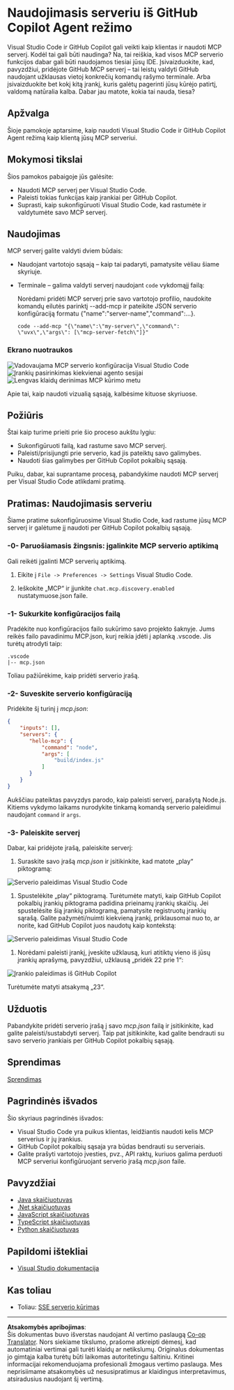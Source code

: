 <!--
CO_OP_TRANSLATOR_METADATA:
{
  "original_hash": "8ea28e5e566edd5969337fd0b191ba3f",
  "translation_date": "2025-08-26T16:51:03+00:00",
  "source_file": "03-GettingStarted/04-vscode/README.md",
  "language_code": "lt"
}
-->
# Naudojimasis serveriu iš GitHub Copilot Agent režimo

Visual Studio Code ir GitHub Copilot gali veikti kaip klientas ir naudoti MCP serverį. Kodėl tai gali būti naudinga? Na, tai reiškia, kad visos MCP serverio funkcijos dabar gali būti naudojamos tiesiai jūsų IDE. Įsivaizduokite, kad, pavyzdžiui, pridėjote GitHub MCP serverį – tai leistų valdyti GitHub naudojant užklausas vietoj konkrečių komandų rašymo terminale. Arba įsivaizduokite bet kokį kitą įrankį, kuris galėtų pagerinti jūsų kūrėjo patirtį, valdomą natūralia kalba. Dabar jau matote, kokia tai nauda, tiesa?

## Apžvalga

Šioje pamokoje aptarsime, kaip naudoti Visual Studio Code ir GitHub Copilot Agent režimą kaip klientą jūsų MCP serveriui.

## Mokymosi tikslai

Šios pamokos pabaigoje jūs galėsite:

- Naudoti MCP serverį per Visual Studio Code.
- Paleisti tokias funkcijas kaip įrankiai per GitHub Copilot.
- Suprasti, kaip sukonfigūruoti Visual Studio Code, kad rastumėte ir valdytumėte savo MCP serverį.

## Naudojimas

MCP serverį galite valdyti dviem būdais:

- Naudojant vartotojo sąsają – kaip tai padaryti, pamatysite vėliau šiame skyriuje.
- Terminale – galima valdyti serverį naudojant `code` vykdomąjį failą:

  Norėdami pridėti MCP serverį prie savo vartotojo profilio, naudokite komandų eilutės parinktį --add-mcp ir pateikite JSON serverio konfigūraciją formatu {\"name\":\"server-name\",\"command\":...}.

  ```
  code --add-mcp "{\"name\":\"my-server\",\"command\": \"uvx\",\"args\": [\"mcp-server-fetch\"]}"
  ```

### Ekrano nuotraukos

![Vadovaujama MCP serverio konfigūracija Visual Studio Code](../../../../translated_images/chat-mode-agent.729a22473f822216dd1e723aaee1f7d4a2ede571ee0948037a2d9357a63b9d0b.lt.png)
![Įrankių pasirinkimas kiekvienai agento sesijai](../../../../translated_images/agent-mode-select-tools.522c7ba5df0848f8f0d1e439c2e96159431bc620cb39ccf3f5dc611412fd0006.lt.png)
![Lengvas klaidų derinimas MCP kūrimo metu](../../../../translated_images/mcp-list-servers.fce89eefe3f30032bed8952e110ab9d82fadf043fcfa071f7d40cf93fb1ea9e9.lt.png)

Apie tai, kaip naudoti vizualią sąsają, kalbėsime kituose skyriuose.

## Požiūris

Štai kaip turime prieiti prie šio proceso aukštu lygiu:

- Sukonfigūruoti failą, kad rastume savo MCP serverį.
- Paleisti/prisijungti prie serverio, kad jis pateiktų savo galimybes.
- Naudoti šias galimybes per GitHub Copilot pokalbių sąsają.

Puiku, dabar, kai suprantame procesą, pabandykime naudoti MCP serverį per Visual Studio Code atlikdami pratimą.

## Pratimas: Naudojimasis serveriu

Šiame pratime sukonfigūruosime Visual Studio Code, kad rastume jūsų MCP serverį ir galėtume jį naudoti per GitHub Copilot pokalbių sąsają.

### -0- Paruošiamasis žingsnis: įgalinkite MCP serverio aptikimą

Gali reikėti įgalinti MCP serverių aptikimą.

1. Eikite į `File -> Preferences -> Settings` Visual Studio Code.

1. Ieškokite „MCP“ ir įjunkite `chat.mcp.discovery.enabled` nustatymuose.json faile.

### -1- Sukurkite konfigūracijos failą

Pradėkite nuo konfigūracijos failo sukūrimo savo projekto šaknyje. Jums reikės failo pavadinimu MCP.json, kurį reikia įdėti į aplanką .vscode. Jis turėtų atrodyti taip:

```text
.vscode
|-- mcp.json
```

Toliau pažiūrėkime, kaip pridėti serverio įrašą.

### -2- Suveskite serverio konfigūraciją

Pridėkite šį turinį į *mcp.json*:

```json
{
    "inputs": [],
    "servers": {
       "hello-mcp": {
           "command": "node",
           "args": [
               "build/index.js"
           ]
       }
    }
}
```

Aukščiau pateiktas pavyzdys parodo, kaip paleisti serverį, parašytą Node.js. Kitiems vykdymo laikams nurodykite tinkamą komandą serverio paleidimui naudojant `command` ir `args`.

### -3- Paleiskite serverį

Dabar, kai pridėjote įrašą, paleiskite serverį:

1. Suraskite savo įrašą *mcp.json* ir įsitikinkite, kad matote „play“ piktogramą:

  ![Serverio paleidimas Visual Studio Code](../../../../translated_images/vscode-start-server.8e3c986612e3555de47e5b1e37b2f3020457eeb6a206568570fd74a17e3796ad.lt.png)  

1. Spustelėkite „play“ piktogramą. Turėtumėte matyti, kaip GitHub Copilot pokalbių įrankių piktograma padidina prieinamų įrankių skaičių. Jei spustelėsite šią įrankių piktogramą, pamatysite registruotų įrankių sąrašą. Galite pažymėti/nuimti kiekvieną įrankį, priklausomai nuo to, ar norite, kad GitHub Copilot juos naudotų kaip kontekstą:

  ![Serverio paleidimas Visual Studio Code](../../../../translated_images/vscode-tool.0b3bbea2fb7d8c26ddf573cad15ef654e55302a323267d8ee6bd742fe7df7fed.lt.png)

1. Norėdami paleisti įrankį, įveskite užklausą, kuri atitiktų vieno iš jūsų įrankių aprašymą, pavyzdžiui, užklausą „pridėk 22 prie 1“:

  ![Įrankio paleidimas iš GitHub Copilot](../../../../translated_images/vscode-agent.d5a0e0b897331060518fe3f13907677ef52b879db98c64d68a38338608f3751e.lt.png)

  Turėtumėte matyti atsakymą „23“.

## Užduotis

Pabandykite pridėti serverio įrašą į savo *mcp.json* failą ir įsitikinkite, kad galite paleisti/sustabdyti serverį. Taip pat įsitikinkite, kad galite bendrauti su savo serverio įrankiais per GitHub Copilot pokalbių sąsają.

## Sprendimas

[Sprendimas](./solution/README.md)

## Pagrindinės išvados

Šio skyriaus pagrindinės išvados:

- Visual Studio Code yra puikus klientas, leidžiantis naudoti kelis MCP serverius ir jų įrankius.
- GitHub Copilot pokalbių sąsaja yra būdas bendrauti su serveriais.
- Galite prašyti vartotojo įvesties, pvz., API raktų, kuriuos galima perduoti MCP serveriui konfigūruojant serverio įrašą *mcp.json* faile.

## Pavyzdžiai

- [Java skaičiuotuvas](../samples/java/calculator/README.md)
- [.Net skaičiuotuvas](../../../../03-GettingStarted/samples/csharp)
- [JavaScript skaičiuotuvas](../samples/javascript/README.md)
- [TypeScript skaičiuotuvas](../samples/typescript/README.md)
- [Python skaičiuotuvas](../../../../03-GettingStarted/samples/python)

## Papildomi ištekliai

- [Visual Studio dokumentacija](https://code.visualstudio.com/docs/copilot/chat/mcp-servers)

## Kas toliau

- Toliau: [SSE serverio kūrimas](../05-sse-server/README.md)

---

**Atsakomybės apribojimas**:  
Šis dokumentas buvo išverstas naudojant AI vertimo paslaugą [Co-op Translator](https://github.com/Azure/co-op-translator). Nors siekiame tikslumo, prašome atkreipti dėmesį, kad automatiniai vertimai gali turėti klaidų ar netikslumų. Originalus dokumentas jo gimtąja kalba turėtų būti laikomas autoritetingu šaltiniu. Kritinei informacijai rekomenduojama profesionali žmogaus vertimo paslauga. Mes neprisiimame atsakomybės už nesusipratimus ar klaidingus interpretavimus, atsiradusius naudojant šį vertimą.